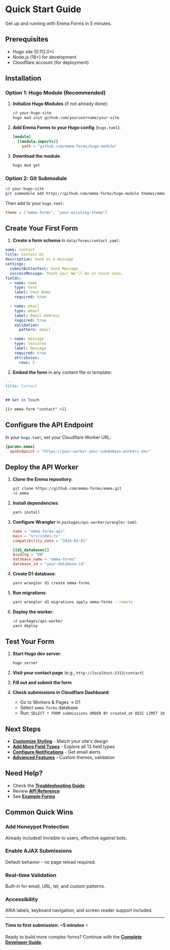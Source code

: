 # Quick Start Guide

Get up and running with Emma Forms in 5 minutes.

## Prerequisites

- Hugo site (0.112.0+)
- Node.js (18+) for development
- Cloudflare account (for deployment)

## Installation

### Option 1: Hugo Module (Recommended)

1. **Initialize Hugo Modules** (if not already done):

   ```bash
   cd your-hugo-site
   hugo mod init github.com/yourusername/your-site
   ```

2. **Add Emma Forms to your Hugo config** (`hugo.toml`):

   ```toml
   [module]
     [[module.imports]]
       path = "github.com/emma-forms/hugo-module"
   ```

3. **Download the module**:
   ```bash
   hugo mod get
   ```

### Option 2: Git Submodule

```bash
cd your-hugo-site
git submodule add https://github.com/emma-forms/hugo-module themes/emma-forms
```

Then add to your `hugo.toml`:

```toml
theme = ["emma-forms", "your-existing-theme"]
```

## Create Your First Form

1. **Create a form schema** in `data/forms/contact.yaml`:

```yaml
name: contact
title: Contact Us
description: Send us a message
settings:
  submitButtonText: Send Message
  successMessage: Thank you! We'll be in touch soon.
fields:
  - name: name
    type: text
    label: Your Name
    required: true

  - name: email
    type: email
    label: Email Address
    required: true
    validation:
      pattern: email

  - name: message
    type: textarea
    label: Message
    required: true
    attributes:
      rows: 5
```

2. **Embed the form** in any content file or template:

```markdown
---
title: Contact
---

## Get in Touch

{{< emma-form "contact" >}}
```

## Configure the API Endpoint

In your `hugo.toml`, set your Cloudflare Worker URL:

```toml
[params.emma]
  apiEndpoint = "https://your-worker.your-subdomain.workers.dev"
```

## Deploy the API Worker

1. **Clone the Emma repository**:

   ```bash
   git clone https://github.com/emma-forms/emma.git
   cd emma
   ```

2. **Install dependencies**:

   ```bash
   yarn install
   ```

3. **Configure Wrangler** in `packages/api-worker/wrangler.toml`:

   ```toml
   name = "emma-forms-api"
   main = "src/index.ts"
   compatibility_date = "2024-01-01"

   [[d1_databases]]
   binding = "DB"
   database_name = "emma-forms"
   database_id = "your-database-id"
   ```

4. **Create D1 database**:

   ```bash
   yarn wrangler d1 create emma-forms
   ```

5. **Run migrations**:

   ```bash
   yarn wrangler d1 migrations apply emma-forms --remote
   ```

6. **Deploy the worker**:
   ```bash
   cd packages/api-worker
   yarn deploy
   ```

## Test Your Form

1. **Start Hugo dev server**:

   ```bash
   hugo server
   ```

2. **Visit your contact page** (e.g., `http://localhost:1313/contact`)

3. **Fill out and submit the form**

4. **Check submissions in Cloudflare Dashboard**:
   - Go to Workers & Pages → D1
   - Select `emma-forms` database
   - Run: `SELECT * FROM submissions ORDER BY created_at DESC LIMIT 10`

## Next Steps

- **[Customize Styling](./themes.md)** - Match your site's design
- **[Add More Field Types](./field-types.md)** - Explore all 13 field types
- **[Configure Notifications](./notifications.md)** - Get email alerts
- **[Advanced Features](./hugo-integration.md#advanced-usage)** - Custom themes, validation

## Need Help?

- Check the **[Troubleshooting Guide](./troubleshooting.md)**
- Review **[API Reference](./api-reference.md)**
- See **[Example Forms](/examples)**

## Common Quick Wins

### Add Honeypot Protection

Already included! Invisible to users, effective against bots.

### Enable AJAX Submissions

Default behavior - no page reload required.

### Real-time Validation

Built-in for email, URL, tel, and custom patterns.

### Accessibility

ARIA labels, keyboard navigation, and screen reader support included.

---

**Time to first submission: ~5 minutes** ⚡

Ready to build more complex forms? Continue with the **[Complete Developer Guide](./README.md)**.
